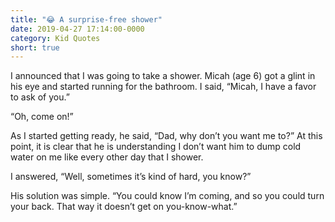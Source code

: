 ```yaml
---
title: "😂 A surprise-free shower"
date: 2019-04-27 17:14:00-0000
category: Kid Quotes
short: true
---
```


I announced that I was going to take a shower. Micah (age 6) got a glint in his eye and started running for the bathroom. I said, “Micah, I have a favor to ask of you.”

“Oh, come on!”

As I started getting ready, he said, “Dad, why don’t you want me to?” At this point, it is clear that he is understanding I don’t want him to dump cold water on me like every other day that I shower.

I answered, “Well, sometimes it’s kind of hard, you know?”

His solution was simple. “You could know I’m coming, and so you could turn your back. That way it doesn’t get on you-know-what.”

